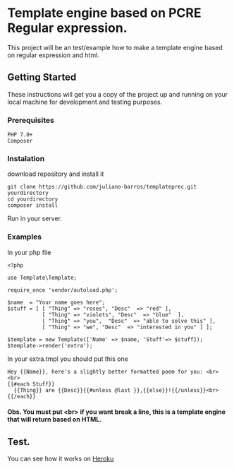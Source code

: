 # Template engine based on PCRE Regular expression.

This project will be an test/example how to make a template engine based on regular expression and html.

## Getting Started

These instructions will get you a copy of the project up and running on your local machine for development and testing purposes. 

### Prerequisites

```
PHP 7.0+
Composer
```

### Instalation

download repository and install it <br>

```
git clone https://github.com/juliano-barros/templateprec.git yourdirectory
cd yourdirectory
composer install
```

Run in your server.


### Examples

In your php file

```
<?php

use Template\Template;

require_once 'vendor/autoload.php';

$name  = "Your name goes here";
$stuff = [ [ "Thing" => "roses", "Desc"  => "red" ],
           [ "Thing" => "violets", "Desc"  => "blue"  ],
           [ "Thing" => "you",  "Desc"  => "able to solve this" ],
           [ "Thing" => "we", "Desc"  => "interested in you" ] ];

$template = new Template(['Name' => $name, 'Stuff'=> $stuff]);
$template->render('extra');
```

In your extra.tmpl you should put this one

```
Hey {{Name}}, here's a slightly better formatted poem for you: <br>
<br>
{{#each Stuff}}
  {{Thing}} are {{Desc}}{{#unless @last }},{{else}}!{{/unless}}<br>
{{/each}}

```

#### Obs. You must put \<br\> if you want break a line, this is a template engine that will return based on HTML.

## Test.

You can see how it works on [Heroku](https://templatepcre.herokuapp.com/index.html)


